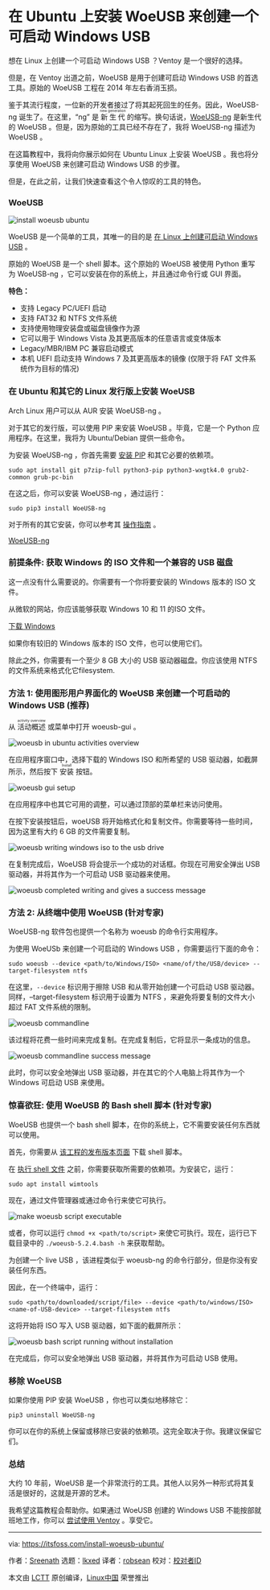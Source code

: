 [#]: subject: "Install WoeUSB on Ubuntu to Create a Bootable Windows USB"
[#]: via: "https://itsfoss.com/install-woeusb-ubuntu/"
[#]: author: "Sreenath https://itsfoss.com/author/sreenath/"
[#]: collector: "lkxed"
[#]: translator: "robsean"
[#]: reviewer: " "
[#]: publisher: " "
[#]: url: " "

在 Ubuntu 上安装 WoeUSB 来创建一个可启动 Windows USB
======

想在 Linux 上创建一个可启动 Windows USB ？Ventoy 是一个很好的选择。

但是，在 Ventoy 出道之前，WoeUSB 是用于创建可启动 Windows USB 的首选工具。原始的 WoeUSB 工程在 2014 年左右香消玉损。

鉴于其流行程度，一位新的开发者接过了将其起死回生的任务。因此，WoeUSB-ng 诞生了。在这里，“ng” 是 <ruby>新生代<rt>new generation</rt></ruby> 的缩写。换句话说，[WoeUSB-ng][1] 是新生代的 WoeUSB 。但是，因为原始的工具已经不存在了，我将 WoeUSB-ng 描述为 WoeUSB 。

在这篇教程中，我将向你展示如何在 Ubuntu Linux 上安装 WoeUSB 。我也将分享使用 WoeUSB 来创建可启动 Windows USB 的步骤。

但是，在此之前，让我们快速查看这个令人惊叹的工具的特色。

### WoeUSB

![install woeusb ubuntu][2]

WoeUSB 是一个简单的工具，其唯一的目的是 [在 Linux 上创建可启动 Windows USB][3] 。

原始的 WoeUSB 是一个 shell 脚本。这个原始的 WoeUSB 被使用 Python 重写为 WoeUSB-ng ，它可以安装在你的系统上，并且通过命令行或 GUI 界面。

**特色：**

- 支持 Legacy PC/UEFI 启动
- 支持 FAT32 和 NTFS 文件系统
- 支持使用物理安装盘或磁盘镜像作为源
- 它可以用于 Windows Vista 及其更高版本的任意语言或变体版本
- Legacy/MBR/IBM PC 兼容启动模式
- 本机 UEFI 启动支持 Windows 7 及其更高版本的镜像 (仅限于将 FAT 文件系统作为目标的情况)

### 在 Ubuntu 和其它的 Linux 发行版上安装 WoeUSB

Arch Linux 用户可以从 AUR 安装 WoeUSB-ng 。

对于其它的发行版，可以使用 PIP 来安装 WoeUSB 。毕竟，它是一个 Python 应用程序。在这里，我将为 Ubuntu/Debian 提供一些命令。

为安装 WoeUSB-ng ，你首先需要 [安装 PIP][4] 和其它必要的依赖项。

```
sudo apt install git p7zip-full python3-pip python3-wxgtk4.0 grub2-common grub-pc-bin
```

在这之后，你可以安装 WoeUSB-ng ，通过运行：

```
sudo pip3 install WoeUSB-ng
```

对于所有的其它安装，你可以参考其 [操作指南][5] 。

[WoeUSB-ng][1]

### 前提条件: 获取 Windows 的 ISO 文件和一个兼容的 USB 磁盘

这一点没有什么需要说的。你需要有一个你将要安装的 Windows 版本的 ISO 文件。

从微软的网站，你应该能够获取 Windows 10 和 11 的ISO 文件。

[下载 Windows][6]

如果你有较旧的 Windows 版本的 ISO 文件，也可以使用它们。

除此之外，你需要有一个至少 8 GB 大小的 USB 驱动器磁盘。你应该使用 NTFS 的文件系统来格式化它filesystem.

### 方法 1: 使用图形用户界面化的 WoeUSB 来创建一个可启动的 Windows USB (推荐)

从 <ruby>活动概述<rt>activity overview</rt></ruby> 或菜单中打开 woeusb-gui 。

![woeusb in ubuntu activities overview][7]

在应用程序窗口中，选择下载的 Windows ISO 和所希望的 USB 驱动器，如截屏所示，然后按下 <ruby>安装<rt>Install</rt></ruby> 按钮。

![woeusb gui setup][8]

在应用程序中也其它可用的调整，可以通过顶部的菜单栏来访问使用。

在按下安装按钮后，woeUSB 将开始格式化和复制文件。你需要等待一些时间，因为这里有大约 6 GB 的文件需要复制。

![woeusb writing windows iso to the usb drive][9]

在复制完成后，WoeUSB 将会提示一个成功的对话框。你现在可用安全弹出 USB 驱动器，并将其作为一个可启动 USB 驱动器来使用。

![woeusb completed writing and gives a success message][10]

### 方法 2: 从终端中使用 WoeUSB (针对专家)

WoeUSB-ng 软件包也提供一个名称为 woeusb 的命令行实用程序。

为使用 WoeUSb 来创建一个可启动的 Windows USB ，你需要运行下面的命令：

```
sudo woeusb --device <path/to/Windows/ISO> <name/of/the/USB/device> --target-filesystem ntfs
```

在这里，`--device` 标识用于擦除 USB 和从零开始创建一个可启动 USB 驱动器。同样，–target-filesystem 标识用于设置为 NTFS ，来避免将要复制的文件大小超过 FAT 文件系统的限制。

![woeusb commandline][11]

该过程将花费一些时间来完成复制。在完成复制后，它将显示一条成功的信息。

![woeusb commandline success message][12]

此时，你可以安全地弹出 USB 驱动器，并在其它的个人电脑上将其作为一个 Windows 可启动 USB 来使用。

### 惊喜欲狂: 使用 WoeUSB 的 Bash shell 脚本 (针对专家)

WoeUSB 也提供一个 bash shell 脚本，在你的系统上，它不需要安装任何东西就可以使用。

首先，你需要从 [该工程的发布版本页面][13] 下载 shell 脚本。

在 [执行 shell 文件][14] 之前，你需要获取所需要的依赖项。为安装它，运行：

```
sudo apt install wimtools
```

现在，通过文件管理器或通过命令行来使它可执行。

![make woeusb script executable][15]

或者，你可以运行 `chmod +x <path/to/script>` 来使它可执行。现在，运行已下载目录中的 `./woeusb-5.2.4.bash -h` 来获取帮助。

为创建一个 live USB ，该进程类似于 woeusb-ng 的命令行部分，但是你没有安装任何东西。

因此，在一个终端中，运行：

```
sudo <path/to/downloaded/script/file> --device <path/to/windows/ISO> <name-of-USB-device> --target-filesystem ntfs
```

这将开始将 ISO 写入 USB 驱动器，如下面的截屏所示：

![woeusb bash script running without installation][16]

在完成后，你可以安全地弹出 USB 驱动器，并将其作为可启动 USB 使用。

### 移除 WoeUSB

如果你使用 PIP 安装 WoeUSB ，你也可以类似地移除它：

```
pip3 uninstall WoeUSB-ng
```

你可以在你的系统上保留或移除已安装的依赖项。这完全取决于你。我建议保留它们。

### 总结

大约 10 年前，WoeUSB 是一个非常流行的工具。其他人以另外一种形式将其复活是很好的，这就是开源的艺术。

我希望这篇教程会帮助你。如果通过 WoeUSB 创建的 Windows USB 不能按部就班地工作，你可以 [尝试使用 Ventoy][3] 。享受它。

--------------------------------------------------------------------------------

via: https://itsfoss.com/install-woeusb-ubuntu/

作者：[Sreenath][a]
选题：[lkxed][b]
译者：[robsean](https://github.com/robsean)
校对：[校对者ID](https://github.com/校对者ID)

本文由 [LCTT](https://github.com/LCTT/TranslateProject) 原创编译，[Linux中国](https://linux.cn/) 荣誉推出

[a]: https://itsfoss.com/author/sreenath/
[b]: https://github.com/lkxed
[1]: https://github.com/WoeUSB/WoeUSB-ng
[2]: https://itsfoss.com/wp-content/uploads/2022/10/install-woeusb-ubuntu.png
[3]: https://itsfoss.com/bootable-windows-usb-linux/
[4]: https://itsfoss.com/install-pip-ubuntu/
[5]: https://github.com/WoeUSB/WoeUSB-ng#installation
[6]: https://www.microsoft.com/en-in/software-download/
[7]: https://itsfoss.com/wp-content/uploads/2022/10/woeusb-in-ubuntu-activities-overview.png
[8]: https://itsfoss.com/wp-content/uploads/2022/10/woeusb-gui-setup.png
[9]: https://itsfoss.com/wp-content/uploads/2022/10/woeusb-writing-windows-iso-to-the-usb-drive.png
[10]: https://itsfoss.com/wp-content/uploads/2022/10/woeusb-completed-writing-and-gives-a-success-message.png
[11]: https://itsfoss.com/wp-content/uploads/2022/10/woeusb-commandline.png
[12]: https://itsfoss.com/wp-content/uploads/2022/10/woeusb-commandline-success-message.png
[13]: https://github.com/WoeUSB/WoeUSB/releases/tag/v5.2.4
[14]: https://itsfoss.com/run-shell-script-linux/
[15]: https://itsfoss.com/wp-content/uploads/2022/10/make-woeusb-script-executable.png
[16]: https://itsfoss.com/wp-content/uploads/2022/10/woeusb-bash-script-running-without-installation.png
